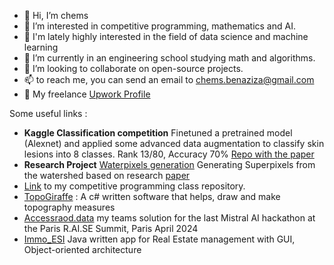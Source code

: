- 👋 Hi, I’m chems
- 👀 I’m interested in competitive programming, mathematics and AI.
- 📑 I'm lately highly interested in the field of data science and machine learning  
- 🌱 I’m currently in an engineering school studying math and algorithms.
- 💞️ I’m looking to collaborate on open-source projects.
- 📫 to reach me, you can send an email to chems.benaziza@gmail.com
- 👜 My freelance [Upwork Profile](https://www.upwork.com/freelancers/~019ff7493ecdfef2f1?mp_source=share)


Some useful links : 
- **Kaggle Classification competition** Finetuned a pretrained model (Alexnet) and applied some advanced data augmentation to classify skin lesions into 8 classes. Rank 13/80, Accuracy 70% [Repo with the paper](https://github.com/chemousesi/ima205-skin-lesion-challenge-2025)
- **Research Project** [Waterpixels generation](https://github.com/chemousesi/Waterpixels-generation) Generating Superpixels from the watershed based on research [paper](https://minesparis-psl.hal.science/hal-01139797/file/2014.icip.machairas.al.waterpixels.pdf)
- [Link](https://github.com/chemousesi/INF280) to my competitive programming class repository.
- [TopoGiraffe](https://github.com/chemousesi/TopoGiraffe) : A c# written software that helps, draw and make topography measures
- [Accessraod.data](https://github.com/chemousesi/Mistral_AI_Hackathon) my teams solution for the last Mistral AI hackathon at the Paris R.AI.SE Summit, Paris April 2024 
- [Immo_ESI](https://github.com/chemousesi/ImmoESI_GUI_Version) Java written app for Real Estate management with GUI, Object-oriented architecture

<!---
chemousesi/chemousesi is a ✨ special ✨ repository because its `README.md` (this file) appears on your GitHub profile.
You can click the Preview link to take a look at your changes.
--->
